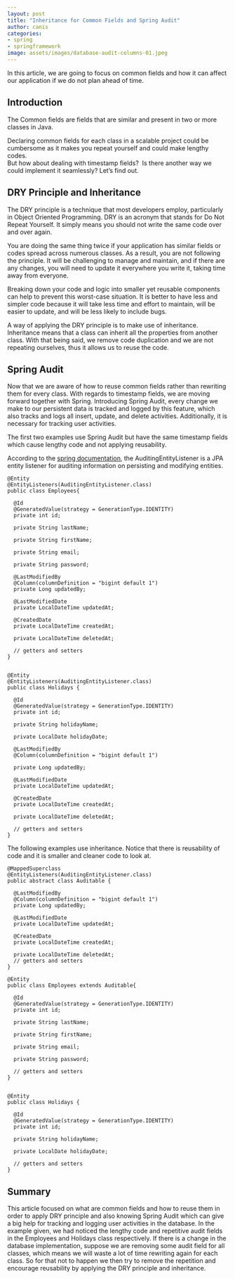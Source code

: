 ```yaml
---
layout: post
title: "Inheritance for Common Fields and Spring Audit"
author: canis
categories: 
- spring
- springframework
image: assets/images/database-audit-columns-01.jpeg
---
```


In this article, we are going to focus on common fields and how it can affect our application if we do not plan ahead of time.  
  
## Introduction

The Common fields are fields that are similar and present in two or more classes in Java.

Declaring common fields for each class in a scalable project could be cumbersome as it makes you repeat yourself and could make lengthy codes.  
But how about dealing with timestamp fields?  Is there another way we could implement it seamlessly? Let’s find out. 

## DRY Principle and Inheritance

The DRY principle is a technique that most developers employ, particularly in Object Oriented Programming. DRY is an acronym that stands for Do Not Repeat Yourself. It simply means you should not write the same code over and over again.

You are doing the same thing twice if your application has similar fields or codes spread across numerous classes. As a result, you are not following the principle. It will be challenging to manage and maintain, and if there are any changes, you will need to update it everywhere you write it, taking time away from everyone.

Breaking down your code and logic into smaller yet reusable components can help to prevent this worst-case situation. It is better to have less and simpler code because it will take less time and effort to maintain, will be easier to update, and will be less likely to include bugs.

A way of applying the DRY principle is to make use of inheritance. Inheritance means that a class can inherit all the properties from another class. With that being said, we remove code duplication and we are not repeating ourselves, thus it allows us to reuse the code.

## Spring Audit

Now that we are aware of how to reuse common fields rather than rewriting them for every class. With regards to timestamp fields, we are moving forward together with Spring. Introducing Spring Audit, every change we make to our persistent data is tracked and logged by this feature, which also tracks and logs all insert, update, and delete activities. Additionally, it is necessary for tracking user activities.

The first two examples use Spring Audit but have the same timestamp fields which cause lengthy code and not applying reusability.
 
According to the [spring documentation](https://docs.spring.io/spring-data/jpa/docs/current/api/org/springframework/data/jpa/domain/support/AuditingEntityListener.html#:~:text=Class%20AuditingEntityListener&text=Configures%20the%20AuditingHandler%20to%20be,on%20the%20domain%20types%20touched.&text=Sets%20modification%20and%20creation%20date,implements%20Auditable%20on%20persist%20events.), the AuditingEntityListener is a JPA entity listener for auditing information on persisting and modifying entities.

```
@Entity
@EntityListeners(AuditingEntityListener.class)
public class Employees{

  @Id
  @GeneratedValue(strategy = GenerationType.IDENTITY)
  private int id;

  private String lastName;

  private String firstName;

  private String email;

  private String password; 

  @LastModifiedBy
  @Column(columnDefinition = "bigint default 1")
  private Long updatedBy;

  @LastModifiedDate
  private LocalDateTime updatedAt;

  @CreatedDate
  private LocalDateTime createdAt;

  private LocalDateTime deletedAt;  

  // getters and setters
}

  
@Entity
@EntityListeners(AuditingEntityListener.class)
public class Holidays {

  @Id
  @GeneratedValue(strategy = GenerationType.IDENTITY)
  private int id;

  private String holidayName;

  private LocalDate holidayDate;

  @LastModifiedBy
  @Column(columnDefinition = "bigint default 1")

  private Long updatedBy;

  @LastModifiedDate
  private LocalDateTime updatedAt;

  @CreatedDate
  private LocalDateTime createdAt;

  private LocalDateTime deletedAt;

  // getters and setters
}
```

  
The following examples use inheritance. Notice that there is reusability of code and it is smaller and cleaner code to look at.

  
```
@MappedSuperclass
@EntityListeners(AuditingEntityListener.class)
public abstract class Auditable {

  @LastModifiedBy
  @Column(columnDefinition = "bigint default 1")
  private Long updatedBy;

  @LastModifiedDate
  private LocalDateTime updatedAt;

  @CreatedDate
  private LocalDateTime createdAt;

  private LocalDateTime deletedAt;
  // getters and setters
}  

@Entity
public class Employees extends Auditable{

  @Id
  @GeneratedValue(strategy = GenerationType.IDENTITY)
  private int id;

  private String lastName;

  private String firstName;

  private String email;

  private String password;

  // getters and setters
}


@Entity
public class Holidays {

  @Id
  @GeneratedValue(strategy = GenerationType.IDENTITY)
  private int id;

  private String holidayName;

  private LocalDate holidayDate;

  // getters and setters
}
```

  

## Summary

This article focused on what are common fields and how to reuse them in order to apply DRY principle and also knowing Spring Audit which can give a big help for tracking and logging user activities in the database. In the example given, we had noticed the lengthy code and repetitive audit fields in the Employees and Holidays class respectively. If there is a change in the database implementation, suppose we are removing some audit field for all classes, which means we will waste a lot of time rewriting again for each class. So for that not to happen we then try to remove the repetition and encourage reusability by applying the DRY principle and inheritance.
